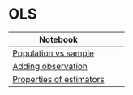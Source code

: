 # OLS
| Notebook |  |  |
|----------|----------|----------|
| [Population vs sample](https://marimo.app/l/9cqvr5) |  |  |
| [Adding observation](https://marimo.app/l/ritkut) |   |  |
| [Properties of estimators](https://marimo.app/l/j7x8vi) |  |  |
